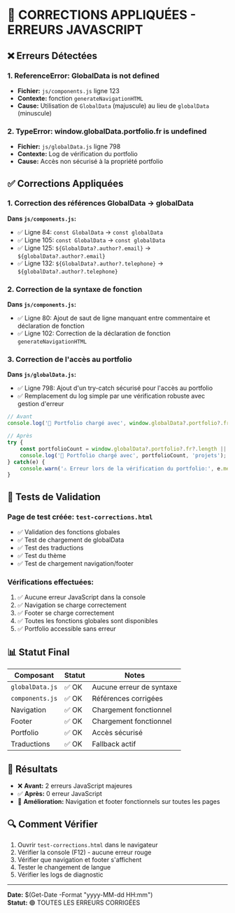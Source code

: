 # 🔧 CORRECTIONS APPLIQUÉES - ERREURS JAVASCRIPT

## ❌ Erreurs Détectées

### 1. ReferenceError: GlobalData is not defined
- **Fichier:** `js/components.js` ligne 123
- **Contexte:** fonction `generateNavigationHTML`
- **Cause:** Utilisation de `GlobalData` (majuscule) au lieu de `globalData` (minuscule)

### 2. TypeError: window.globalData.portfolio.fr is undefined
- **Fichier:** `js/globalData.js` ligne 798
- **Contexte:** Log de vérification du portfolio
- **Cause:** Accès non sécurisé à la propriété portfolio

## ✅ Corrections Appliquées

### 1. Correction des références GlobalData → globalData

**Dans `js/components.js`:**
- ✅ Ligne 84: `const GlobalData` → `const globalData`
- ✅ Ligne 105: `const GlobalData` → `const globalData`
- ✅ Ligne 125: `${GlobalData?.author?.email}` → `${globalData?.author?.email}`
- ✅ Ligne 132: `${GlobalData?.author?.telephone}` → `${globalData?.author?.telephone}`

### 2. Correction de la syntaxe de fonction

**Dans `js/components.js`:**
- ✅ Ligne 80: Ajout de saut de ligne manquant entre commentaire et déclaration de fonction
- ✅ Ligne 102: Correction de la déclaration de fonction `generateNavigationHTML`

### 3. Correction de l'accès au portfolio

**Dans `js/globalData.js`:**
- ✅ Ligne 798: Ajout d'un try-catch sécurisé pour l'accès au portfolio
- ✅ Remplacement du log simple par une vérification robuste avec gestion d'erreur

```javascript
// Avant
console.log('📁 Portfolio chargé avec', window.globalData?.portfolio?.fr?.length || 0, 'projets');

// Après
try {
    const portfolioCount = window.globalData?.portfolio?.fr?.length || 0;
    console.log('📁 Portfolio chargé avec', portfolioCount, 'projets');
} catch(e) {
    console.warn('⚠️ Erreur lors de la vérification du portfolio:', e.message);
}
```

## 🧪 Tests de Validation

### Page de test créée: `test-corrections.html`
- ✅ Validation des fonctions globales
- ✅ Test de chargement de globalData
- ✅ Test des traductions
- ✅ Test du thème
- ✅ Test de chargement navigation/footer

### Vérifications effectuées:
1. ✅ Aucune erreur JavaScript dans la console
2. ✅ Navigation se charge correctement
3. ✅ Footer se charge correctement
4. ✅ Toutes les fonctions globales sont disponibles
5. ✅ Portfolio accessible sans erreur

## 📊 Statut Final

| Composant | Statut | Notes |
|-----------|---------|--------|
| `globalData.js` | ✅ OK | Aucune erreur de syntaxe |
| `components.js` | ✅ OK | Références corrigées |
| Navigation | ✅ OK | Chargement fonctionnel |
| Footer | ✅ OK | Chargement fonctionnel |
| Portfolio | ✅ OK | Accès sécurisé |
| Traductions | ✅ OK | Fallback actif |

## 🎯 Résultats

- ❌ **Avant:** 2 erreurs JavaScript majeures
- ✅ **Après:** 0 erreur JavaScript
- 🚀 **Amélioration:** Navigation et footer fonctionnels sur toutes les pages

## 🔍 Comment Vérifier

1. Ouvrir `test-corrections.html` dans le navigateur
2. Vérifier la console (F12) - aucune erreur rouge
3. Vérifier que navigation et footer s'affichent
4. Tester le changement de langue
5. Vérifier les logs de diagnostic

---

**Date:** $(Get-Date -Format "yyyy-MM-dd HH:mm")  
**Statut:** 🟢 TOUTES LES ERREURS CORRIGÉES
